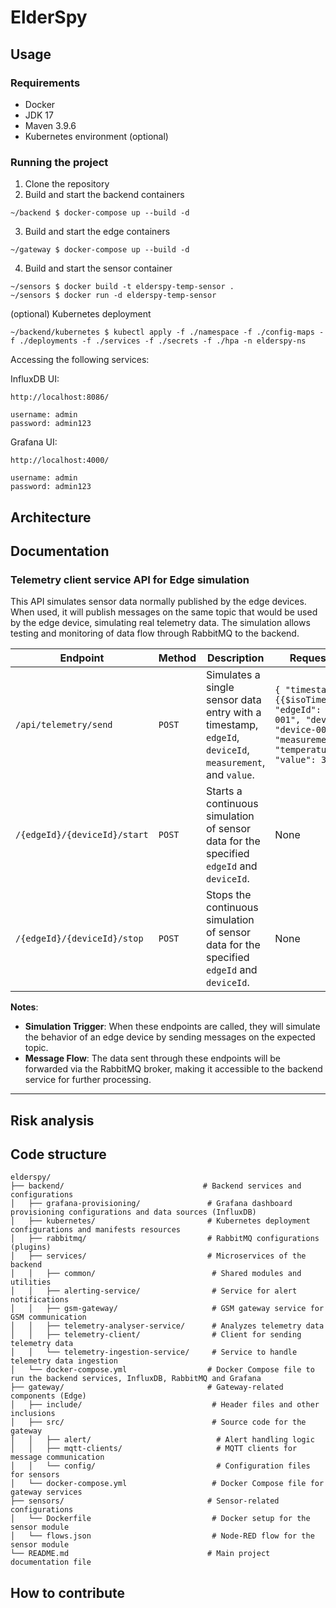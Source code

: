 # ElderSpy

## Usage
### Requirements
- Docker
- JDK 17
- Maven 3.9.6
- Kubernetes environment (optional)

### Running the project
1. Clone the repository
2. Build and start the backend containers
```shell
~/backend $ docker-compose up --build -d
```
3. Build and start the edge containers
```shell
~/gateway $ docker-compose up --build -d
```
4. Build and start the sensor container
```shell
~/sensors $ docker build -t elderspy-temp-sensor .
~/sensors $ docker run -d elderspy-temp-sensor
```
(optional) Kubernetes deployment 
```shell
~/backend/kubernetes $ kubectl apply -f ./namespace -f ./config-maps -f ./deployments -f ./services -f ./secrets -f ./hpa -n elderspy-ns
```
Accessing the following services:

InfluxDB UI:
```
http://localhost:8086/

username: admin
password: admin123
```
Grafana UI:
```
http://localhost:4000/

username: admin
password: admin123
```

## Architecture

## Documentation

### Telemetry client service API for Edge simulation

This API simulates sensor data normally published by the edge devices. When used, it will publish messages on the same topic that would be used by the edge device, simulating real telemetry data. The simulation allows testing and monitoring of data flow through RabbitMQ to the backend.

| **Endpoint**                         | **Method** | **Description**                                                                                                   | **Request Body**                                                                                                            |
|--------------------------------------|------------|-------------------------------------------------------------------------------------------------------------------|-----------------------------------------------------------------------------------------------------------------------------|
| `/api/telemetry/send`                | `POST`     | Simulates a single sensor data entry with a timestamp, `edgeId`, `deviceId`, `measurement`, and `value`.         | ``` { "timestamp": "{{$isoTimestamp}}", "edgeId": "edge-001", "deviceId": "device-001", "measurement": "temperature", "value": 30.5 } ``` |
| `/{edgeId}/{deviceId}/start`         | `POST`     | Starts a continuous simulation of sensor data for the specified `edgeId` and `deviceId`.                         | None                                                                                                                        |
| `/{edgeId}/{deviceId}/stop`          | `POST`     | Stops the continuous simulation of sensor data for the specified `edgeId` and `deviceId`.                        | None                                                                                                                        |

**Notes**:
- **Simulation Trigger**: When these endpoints are called, they will simulate the behavior of an edge device by sending messages on the expected topic.
- **Message Flow**: The data sent through these endpoints will be forwarded via the RabbitMQ broker, making it accessible to the backend service for further processing.

---

## Risk analysis

## Code structure

```plaintext
elderspy/
├── backend/                               # Backend services and configurations
│   ├── grafana-provisioning/               # Grafana dashboard provisioning configurations and data sources (InfluxDB)
│   ├── kubernetes/                         # Kubernetes deployment configurations and manifests resources
│   ├── rabbitmq/                           # RabbitMQ configurations (plugins)
│   ├── services/                           # Microservices of the backend
│   │   ├── common/                          # Shared modules and utilities
│   │   ├── alerting-service/                # Service for alert notifications
│   │   ├── gsm-gateway/                     # GSM gateway service for GSM communication
│   │   ├── telemetry-analyser-service/      # Analyzes telemetry data
│   │   ├── telemetry-client/                # Client for sending telemetry data
│   │   └── telemetry-ingestion-service/     # Service to handle telemetry data ingestion
│   └── docker-compose.yml                  # Docker Compose file to run the backend services, InfluxDB, RabbitMQ and Grafana
├── gateway/                                # Gateway-related components (Edge)
│   ├── include/                             # Header files and other inclusions
│   ├── src/                                 # Source code for the gateway
│   │   ├── alert/                            # Alert handling logic
│   │   ├── mqtt-clients/                     # MQTT clients for message communication
│   │   └── config/                           # Configuration files for sensors
│   └── docker-compose.yml                   # Docker Compose file for gateway services
├── sensors/                                # Sensor-related configurations
│   └── Dockerfile                           # Docker setup for the sensor module
│   └── flows.json                           # Node-RED flow for the sensor module
└── README.md                               # Main project documentation file
```

## How to contribute




